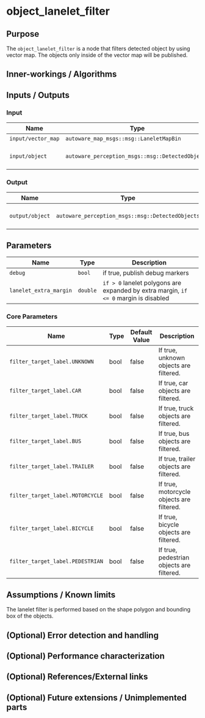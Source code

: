# object_lanelet_filter

## Purpose

The `object_lanelet_filter` is a node that filters detected object by using vector map.
The objects only inside of the vector map will be published.

## Inner-workings / Algorithms

## Inputs / Outputs

### Input

| Name               | Type                                             | Description            |
| ------------------ | ------------------------------------------------ | ---------------------- |
| `input/vector_map` | `autoware_map_msgs::msg::LaneletMapBin`          | vector map             |
| `input/object`     | `autoware_perception_msgs::msg::DetectedObjects` | input detected objects |

### Output

| Name            | Type                                             | Description               |
| --------------- | ------------------------------------------------ | ------------------------- |
| `output/object` | `autoware_perception_msgs::msg::DetectedObjects` | filtered detected objects |

## Parameters

| Name                   | Type   | Description               |
| ---------------------- | ------ | ------------------------- |
| `debug`                  | `bool`   | if true, publish debug markers |
| `lanelet_extra_margin`   | `double` | `if > 0` lanelet polygons are expanded by extra margin, `if <= 0` margin is disabled |

### Core Parameters

| Name                             | Type | Default Value | Description                               |
| -------------------------------- | ---- | ------------- | ----------------------------------------- |
| `filter_target_label.UNKNOWN`    | bool | false         | If true, unknown objects are filtered.    |
| `filter_target_label.CAR`        | bool | false         | If true, car objects are filtered.        |
| `filter_target_label.TRUCK`      | bool | false         | If true, truck objects are filtered.      |
| `filter_target_label.BUS`        | bool | false         | If true, bus objects are filtered.        |
| `filter_target_label.TRAILER`    | bool | false         | If true, trailer objects are filtered.    |
| `filter_target_label.MOTORCYCLE` | bool | false         | If true, motorcycle objects are filtered. |
| `filter_target_label.BICYCLE`    | bool | false         | If true, bicycle objects are filtered.    |
| `filter_target_label.PEDESTRIAN` | bool | false         | If true, pedestrian objects are filtered. |

## Assumptions / Known limits

The lanelet filter is performed based on the shape polygon and bounding box of the objects.

## (Optional) Error detection and handling

## (Optional) Performance characterization

## (Optional) References/External links

## (Optional) Future extensions / Unimplemented parts
